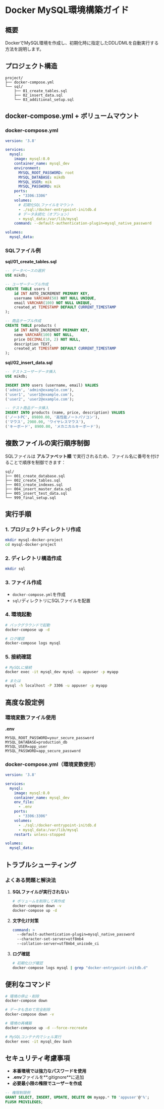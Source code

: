 # Docker MySQL環境構築ガイド

## 概要
DockerでMySQL環境を作成し、初期化時に指定したDDL/DMLを自動実行する方法を説明します。

## プロジェクト構造
```
project/
├── docker-compose.yml
└── sql/
    ├── 01_create_tables.sql
    ├── 02_insert_data.sql
    └── 03_additional_setup.sql
```

## docker-compose.yml + ボリュームマウント

### docker-compose.yml
```yaml
version: '3.8'

services:
  mysql:
    image: mysql:8.0
    container_name: mysql_dev
    environment:
      MYSQL_ROOT_PASSWORD: root
      MYSQL_DATABASE: mikdb
      MYSQL_USER: mik
      MYSQL_PASSWORD: mik
    ports:
      - "3306:3306"
    volumes:
      # 初期化SQLファイルをマウント
      - ./sql:/docker-entrypoint-initdb.d
      # データ永続化（オプション）
      - mysql_data:/var/lib/mysql
    command: --default-authentication-plugin=mysql_native_password

volumes:
  mysql_data:
```

### SQLファイル例

**sql/01_create_tables.sql**
```sql
-- データベースの選択
USE mikdb;

-- ユーザーテーブル作成
CREATE TABLE users (
    id INT AUTO_INCREMENT PRIMARY KEY,
    username VARCHAR(50) NOT NULL UNIQUE,
    email VARCHAR(100) NOT NULL UNIQUE,
    created_at TIMESTAMP DEFAULT CURRENT_TIMESTAMP
);

-- 商品テーブル作成
CREATE TABLE products (
    id INT AUTO_INCREMENT PRIMARY KEY,
    name VARCHAR(100) NOT NULL,
    price DECIMAL(10, 2) NOT NULL,
    description TEXT,
    created_at TIMESTAMP DEFAULT CURRENT_TIMESTAMP
);
```

**sql/02_insert_data.sql**
```sql
-- テストユーザーデータ挿入
USE mikdb;

INSERT INTO users (username, email) VALUES 
('admin', 'admin@example.com'),
('user1', 'user1@example.com'),
('user2', 'user2@example.com');

-- テスト商品データ挿入
INSERT INTO products (name, price, description) VALUES 
('ノートPC', 89800.00, '高性能ノートパソコン'),
('マウス', 2980.00, 'ワイヤレスマウス'),
('キーボード', 8900.00, 'メカニカルキーボード');
```

## 複数ファイルの実行順序制御

SQLファイルは **アルファベット順** で実行されるため、ファイル名に番号を付けることで順序を制御できます：

```
sql/
├── 001_create_database.sql
├── 002_create_tables.sql
├── 003_create_indexes.sql
├── 004_insert_master_data.sql
├── 005_insert_test_data.sql
└── 999_final_setup.sql
```

## 実行手順

### 1. プロジェクトディレクトリ作成
```bash
mkdir mysql-docker-project
cd mysql-docker-project
```

### 2. ディレクトリ構造作成
```bash
mkdir sql
```

### 3. ファイル作成
- `docker-compose.yml`を作成
- `sql/`ディレクトリにSQLファイルを配置

### 4. 環境起動
```bash
# バックグラウンドで起動
docker-compose up -d

# ログ確認
docker-compose logs mysql
```

### 5. 接続確認
```bash
# MySQLに接続
docker exec -it mysql_dev mysql -u appuser -p myapp

# または
mysql -h localhost -P 3306 -u appuser -p myapp
```

## 高度な設定例

### 環境変数ファイル使用
**.env**
```env
MYSQL_ROOT_PASSWORD=your_secure_password
MYSQL_DATABASE=production_db
MYSQL_USER=app_user
MYSQL_PASSWORD=app_secure_password
```

### docker-compose.yml（環境変数使用）
```yaml
version: '3.8'

services:
  mysql:
    image: mysql:8.0
    container_name: mysql_dev
    env_file:
      - .env
    ports:
      - "3306:3306"
    volumes:
      - ./sql:/docker-entrypoint-initdb.d
      - mysql_data:/var/lib/mysql
    restart: unless-stopped

volumes:
  mysql_data:
```

## トラブルシューティング

### よくある問題と解決法

1. **SQLファイルが実行されない**
   ```bash
   # ボリュームを削除して再作成
   docker-compose down -v
   docker-compose up -d
   ```

2. **文字化け対策**
   ```yaml
   command: >
     --default-authentication-plugin=mysql_native_password
     --character-set-server=utf8mb4
     --collation-server=utf8mb4_unicode_ci
   ```

3. **ログ確認**
   ```bash
   # 初期化ログ確認
   docker-compose logs mysql | grep "docker-entrypoint-initdb.d"
   ```

## 便利なコマンド

```bash
# 環境の停止・削除
docker-compose down

# データも含めて完全削除
docker-compose down -v

# 環境の再構築
docker-compose up -d --force-recreate

# MySQLコンテナ内でシェル実行
docker exec -it mysql_dev bash
```

## セキュリティ考慮事項

- **本番環境では強力なパスワードを使用**
- **.env**ファイルを**.gitignore**に追加
- **必要最小限の権限でユーザーを作成**

```sql
-- 権限制限例
GRANT SELECT, INSERT, UPDATE, DELETE ON myapp.* TO 'appuser'@'%';
FLUSH PRIVILEGES;
```